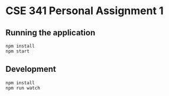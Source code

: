 # CSE 341 Personal Assignment 1
## Running the application
```
npm install
npm start
```

## Development
```
npm install
npm run watch
```
